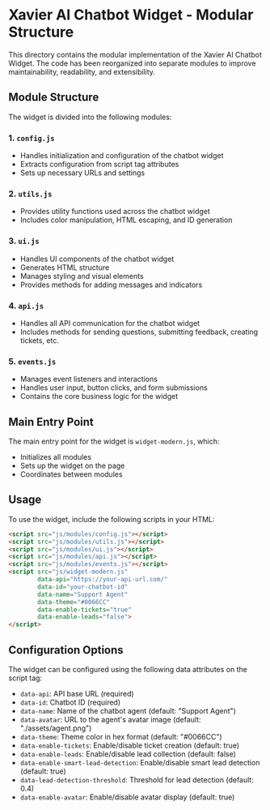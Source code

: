 # Xavier AI Chatbot Widget - Modular Structure

This directory contains the modular implementation of the Xavier AI Chatbot Widget. The code has been reorganized into separate modules to improve maintainability, readability, and extensibility.

## Module Structure

The widget is divided into the following modules:

### 1. `config.js`
- Handles initialization and configuration of the chatbot widget
- Extracts configuration from script tag attributes
- Sets up necessary URLs and settings

### 2. `utils.js`
- Provides utility functions used across the chatbot widget
- Includes color manipulation, HTML escaping, and ID generation

### 3. `ui.js`
- Handles UI components of the chatbot widget
- Generates HTML structure
- Manages styling and visual elements
- Provides methods for adding messages and indicators

### 4. `api.js`
- Handles all API communication for the chatbot widget
- Includes methods for sending questions, submitting feedback, creating tickets, etc.

### 5. `events.js`
- Manages event listeners and interactions
- Handles user input, button clicks, and form submissions
- Contains the core business logic for the widget

## Main Entry Point

The main entry point for the widget is `widget-modern.js`, which:
- Initializes all modules
- Sets up the widget on the page
- Coordinates between modules

## Usage

To use the widget, include the following scripts in your HTML:

```html
<script src="js/modules/config.js"></script>
<script src="js/modules/utils.js"></script>
<script src="js/modules/ui.js"></script>
<script src="js/modules/api.js"></script>
<script src="js/modules/events.js"></script>
<script src="js/widget-modern.js" 
        data-api="https://your-api-url.com/" 
        data-id="your-chatbot-id"
        data-name="Support Agent"
        data-theme="#0066CC"
        data-enable-tickets="true"
        data-enable-leads="false">
</script>
```

## Configuration Options

The widget can be configured using the following data attributes on the script tag:

- `data-api`: API base URL (required)
- `data-id`: Chatbot ID (required)
- `data-name`: Name of the chatbot agent (default: "Support Agent")
- `data-avatar`: URL to the agent's avatar image (default: "./assets/agent.png")
- `data-theme`: Theme color in hex format (default: "#0066CC")
- `data-enable-tickets`: Enable/disable ticket creation (default: true)
- `data-enable-leads`: Enable/disable lead collection (default: false)
- `data-enable-smart-lead-detection`: Enable/disable smart lead detection (default: true)
- `data-lead-detection-threshold`: Threshold for lead detection (default: 0.4)
- `data-enable-avatar`: Enable/disable avatar display (default: true)
